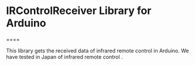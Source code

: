 # IRControlReceiver Library for Arduino
====

This library gets the received data of infrared remote control in Arduino.
We have tested in Japan of infrared remote control .
